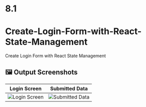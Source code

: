# 8.1
# Create-Login-Form-with-React-State-Management
Create Login Form with React State Management


## 🖼️ Output Screenshots

| Login Screen | Submitted Data |
|---------------|----------------|
| ![Login Screen](OUTPUT/output_1.png) | ![Submitted Data](OUTPUT/output_2.png) |

